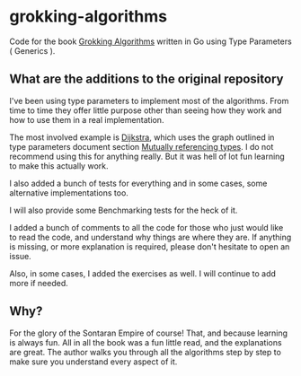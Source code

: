 # grokking-algorithms

Code for the book [Grokking Algorithms](https://www.amazon.com/Grokking-Algorithms-illustrated-programmers-curious/dp/1617292230) written in Go using Type Parameters ( Generics ).

## What are the additions to the original repository

I've been using type parameters to implement most of the algorithms. From time to time they offer
little purpose other than seeing how they work and how to use them in a real implementation.

The most involved example is [Dijkstra](chapter07/dijkstra.go), which uses the graph outlined in 
type parameters document section [Mutually referencing types](https://go.googlesource.com/proposal/+/refs/heads/master/design/43651-type-parameters.md#mutually-referencing-type-parameters). I do not recommend using this for anything really. But it
was hell of lot fun learning to make this actually work.

I also added a bunch of tests for everything and in some cases, some alternative implementations too.

I will also provide some Benchmarking tests for the heck of it.

I added a bunch of comments to all the code for those who just would like to read the code,
and understand why things are where they are. If anything is missing, or more explanation is required,
please don't hesitate to open an issue.

Also, in some cases, I added the exercises as well. I will continue to add more if needed.

## Why?

For the glory of the Sontaran Empire of course! That, and because learning is always fun. All in all
the book was a fun little read, and the explanations are great. The author walks you through all the
algorithms step by step to make sure you understand every aspect of it.
